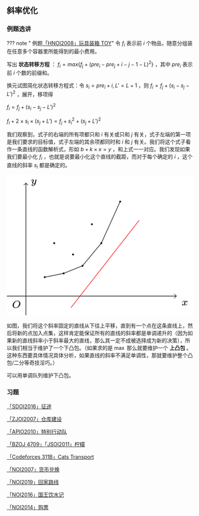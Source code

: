 ## 斜率优化

### 例题选讲

??? note " 例题[「HNOI2008」玩具装箱 TOY](https://www.lydsy.com/JudgeOnline/problem.php?id=1010)"
	令 $f_i$ 表示前 $i$ 个物品，随意分组装在任意多个容器里所能得到的最小费用。

写出 **状态转移方程** ： $f_i=max\{f_j+(pre_i-pre_j+i-j-1-L)^2\}$ ，其中 $pre_i$ 表示前 $i$ 个数的前缀和。

换元试图简化状态转移方程式：令 $s_i=pre_i+i,L'=L+1$ ，则 $f_i=f_j+(s_i-s_j-L')^2$ ，展开，移项得

 $f_i=f_j+(s_i-s_j-L')^2$ 

 $f_i+2\times s_i\times (s_j+L')=f_j+s_i^2+(s_j+L')^2$ 

我们观察到，式子的右端的所有项都只和 $i$ 有关或只和 $j$ 有关，式子左端的第一项是我们要求的目标值，式子左端的其余项都同时和 $i$ 和 $j$ 有关。我们将这个式子看作一条直线的函数解析式，形如 $b+k\times x=y$ ，和上式一一对应。我们发现如果我们要最小化 $f_i$ ，也就是说要最小化这个直线的截距，而对于每个确定的 $i$ ，这个直线的斜率 $s_i$ 都是确定的。

![](../images/optimization.svg)

如图，我们将这个斜率固定的直线从下往上平移，直到有一个点在这条直线上，然后将新的点加入点集，这样肯定能保证所有的直线的斜率都是单调递升的（因为如果新的直线斜率小于斜率最大的直线，那么其一定不成被选择成为新的决策），所以我们相当于维护了一个下凸包。（如果求的是 $\max$ 那么就要维护一个 **上凸包** 。这种东西要具体情况具体分析，如果直线的斜率不满足单调性，那就要维护整个凸包/二分等奇技淫巧。）

可以用单调队列维护下凸包。

### 习题

[「SDOI2016」征途](https://www.lydsy.com/JudgeOnline/problem.php?id=4518)

[「ZJOI2007」仓库建设](https://www.lydsy.com/JudgeOnline/problem.php?id=1096)

[「APIO2010」特别行动队](https://www.lydsy.com/JudgeOnline/problem.php?id=1911)

[「BZOJ 4709」「JSOI2011」柠檬](https://www.lydsy.com/JudgeOnline/problem.php?id=4709)

[「Codeforces 311B」Cats Transport](http://codeforces.com/problemset/problem/311/B)

[「NOI2007」货币兑换](https://www.lydsy.com/JudgeOnline/problem.php?id=1492)

[「NOI2019」回家路线](https://www.luogu.org/problemnew/show/P5468)

[「NOI2016」国王饮水记](https://www.luogu.org/problemnew/show/P1721)

[「NOI2014」购票](https://www.luogu.org/problemnew/show/P2305)
